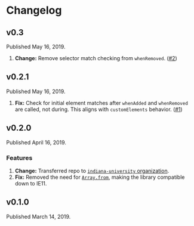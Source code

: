 # Changelog

## v0.3

Published May 16, 2019.

1. **Change:** Remove selector match checking from `whenRemoved`. ([#2](https://github.com/indiana-university/when-elements/issues/2))

## v0.2.1

Published May 16, 2019.

1. **Fix:** Check for initial element matches after `whenAdded` and `whenRemoved` are called, not during. This aligns with `customElements` behavior. ([#1](https://github.com/indiana-university/when-elements/issues/1))

## v0.2.0

Published April 16, 2019.

### Features

1. **Change:** Transferred repo to [`indiana-university` organization](https://github.com/indiana-university).
2. **Fix:** Removed the need for [`Array.from`](https://developer.mozilla.org/en-US/docs/Web/JavaScript/Reference/Global_Objects/Array/from), making the library compatible down to IE11.

## v0.1.0

Published March 14, 2019.
